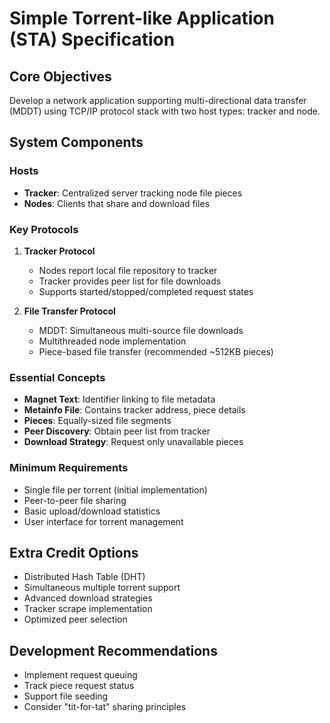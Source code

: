 # Simple Torrent-like Application (STA) Specification

## Core Objectives
Develop a network application supporting multi-directional data transfer (MDDT) using TCP/IP protocol stack with two host types: tracker and node.

## System Components
### Hosts
- **Tracker**: Centralized server tracking node file pieces
- **Nodes**: Clients that share and download files

### Key Protocols
1. **Tracker Protocol**
   - Nodes report local file repository to tracker
   - Tracker provides peer list for file downloads
   - Supports started/stopped/completed request states

2. **File Transfer Protocol**
   - MDDT: Simultaneous multi-source file downloads
   - Multithreaded node implementation
   - Piece-based file transfer (recommended ~512KB pieces)

### Essential Concepts
- **Magnet Text**: Identifier linking to file metadata
- **Metainfo File**: Contains tracker address, piece details
- **Pieces**: Equally-sized file segments
- **Peer Discovery**: Obtain peer list from tracker
- **Download Strategy**: Request only unavailable pieces

### Minimum Requirements
- Single file per torrent (initial implementation)
- Peer-to-peer file sharing
- Basic upload/download statistics
- User interface for torrent management

## Extra Credit Options
- Distributed Hash Table (DHT)
- Simultaneous multiple torrent support
- Advanced download strategies
- Tracker scrape implementation
- Optimized peer selection

## Development Recommendations
- Implement request queuing
- Track piece request status
- Support file seeding
- Consider "tit-for-tat" sharing principles
